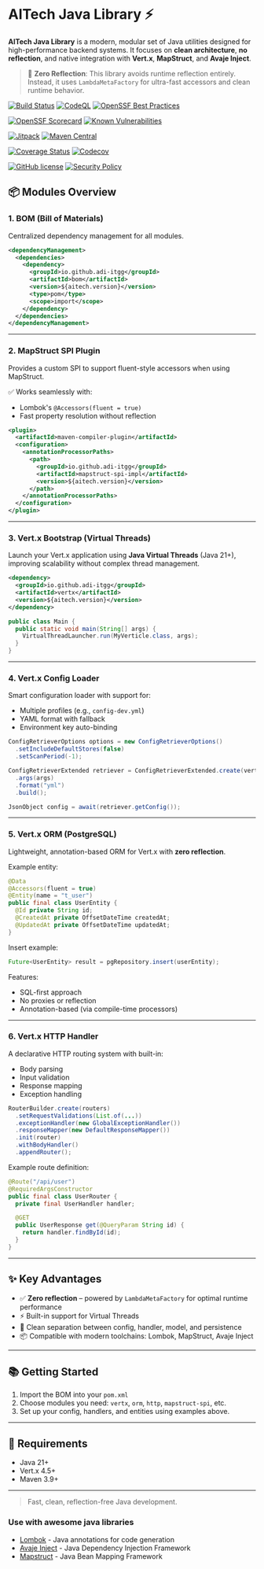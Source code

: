 # AITech Java Library ⚡

**AITech Java Library** is a modern, modular set of Java utilities designed for high-performance backend systems. It focuses on **clean architecture**, **no reflection**, and native integration with **Vert.x**, **MapStruct**, and **Avaje Inject**.

> 🧠 **Zero Reflection**: This library avoids runtime reflection entirely. Instead, it uses `LambdaMetaFactory` for ultra-fast accessors and clean runtime behavior.


[![Build Status](https://github.com/adi-itgg/java-aitech-library/actions/workflows/maven.yml/badge.svg)](https://github.com/adi-itgg/java-aitech-library/actions/workflows/maven.yml)
[![CodeQL](https://github.com/adi-itgg/java-aitech-library/actions/workflows/codeql.yml/badge.svg)](https://github.com/adi-itgg/java-aitech-library/actions/workflows/codeql.yml)
[![OpenSSF Best Practices](https://www.bestpractices.dev/projects/10407/badge)](https://www.bestpractices.dev/projects/10407)

[![OpenSSF Scorecard](https://img.shields.io/ossf-scorecard/github.com/adi-itgg/java-aitech-library?label=openssf%20scorecard&style=flat)](https://securityscorecards.dev/viewer/?uri=github.com/adi-itgg/java-aitech-library)
[![Known Vulnerabilities](https://snyk.io/test/github/adi-itgg/java-aitech-library/badge.svg)](https://snyk.io/test/github/adi-itgg/java-aitech-library)

[![Jitpack](https://jitpack.io/v/adi-itgg/java-aitech-library.svg)](https://jitpack.io/#adi-itgg/java-aitech-library)
[![Maven Central](https://img.shields.io/maven-central/v/io.github.adi-itgg/bom.svg?label=Maven%20Central)](https://search.maven.org/artifact/io.github.adi-itgg/bom)

[![Coverage Status](https://coveralls.io/repos/github/adi-itgg/java-aitech-library/badge.svg?branch=main)](https://coveralls.io/github/adi-itgg/java-aitech-library?branch=main)
[![Codecov](https://codecov.io/gh/adi-itgg/java-aitech-library/branch/main/graph/badge.svg)](https://codecov.io/gh/adi-itgg/java-aitech-library)

[![GitHub license](https://img.shields.io/badge/license-MIT-blue.svg)](https://github.com/adi-itgg/java-aitech-library/blob/main/LICENSE)
[![Security Policy](https://img.shields.io/badge/security-policy-blue.svg)](https://github.com/adi-itgg/java-aitech-library/blob/main/.github/SECURITY.md)

## 📦 Modules Overview

### 1. BOM (Bill of Materials)

Centralized dependency management for all modules.

```xml
<dependencyManagement>
  <dependencies>
    <dependency>
      <groupId>io.github.adi-itgg</groupId>
      <artifactId>bom</artifactId>
      <version>${aitech.version}</version>
      <type>pom</type>
      <scope>import</scope>
    </dependency>
  </dependencies>
</dependencyManagement>
```

---

### 2. MapStruct SPI Plugin

Provides a custom SPI to support fluent-style accessors when using MapStruct.

✅ Works seamlessly with:

* Lombok's `@Accessors(fluent = true)`
* Fast property resolution without reflection

```xml
<plugin>
  <artifactId>maven-compiler-plugin</artifactId>
  <configuration>
    <annotationProcessorPaths>
      <path>
        <groupId>io.github.adi-itgg</groupId>
        <artifactId>mapstruct-spi-impl</artifactId>
        <version>${aitech.version}</version>
      </path>
    </annotationProcessorPaths>
  </configuration>
</plugin>
```

---

### 3. Vert.x Bootstrap (Virtual Threads)

Launch your Vert.x application using **Java Virtual Threads** (Java 21+), improving scalability without complex thread management.

```xml
<dependency>
  <groupId>io.github.adi-itgg</groupId>
  <artifactId>vertx</artifactId>
  <version>${aitech.version}</version>
</dependency>
```

```java
public class Main {
  public static void main(String[] args) {
    VirtualThreadLauncher.run(MyVerticle.class, args);
  }
}
```

---

### 4. Vert.x Config Loader

Smart configuration loader with support for:

* Multiple profiles (e.g., `config-dev.yml`)
* YAML format with fallback
* Environment key auto-binding

```java
ConfigRetrieverOptions options = new ConfigRetrieverOptions()
  .setIncludeDefaultStores(false)
  .setScanPeriod(-1);

ConfigRetrieverExtended retriever = ConfigRetrieverExtended.create(vertx, options)
  .args(args)
  .format("yml")
  .build();

JsonObject config = await(retriever.getConfig());
```

---

### 5. Vert.x ORM (PostgreSQL)

Lightweight, annotation-based ORM for Vert.x with **zero reflection**.

Example entity:

```java
@Data
@Accessors(fluent = true)
@Entity(name = "t_user")
public final class UserEntity {
  @Id private String id;
  @CreatedAt private OffsetDateTime createdAt;
  @UpdatedAt private OffsetDateTime updatedAt;
}
```

Insert example:

```java
Future<UserEntity> result = pgRepository.insert(userEntity);
```

Features:

* SQL-first approach
* No proxies or reflection
* Annotation-based (via compile-time processors)

---

### 6. Vert.x HTTP Handler

A declarative HTTP routing system with built-in:

* Body parsing
* Input validation
* Response mapping
* Exception handling

```java
RouterBuilder.create(routers)
  .setRequestValidations(List.of(...))
  .exceptionHandler(new GlobalExceptionHandler())
  .responseMapper(new DefaultResponseMapper())
  .init(router)
  .withBodyHandler()
  .appendRouter();
```

Example route definition:

```java
@Route("/api/user")
@RequiredArgsConstructor
public final class UserRouter {
  private final UserHandler handler;

  @GET
  public UserResponse get(@QueryParam String id) {
    return handler.findById(id);
  }
}
```

---

## ✨ Key Advantages

* ✅ **Zero reflection** – powered by `LambdaMetaFactory` for optimal runtime performance
* ⚡ Built-in support for Virtual Threads
* 🧩 Clean separation between config, handler, model, and persistence
* 📦 Compatible with modern toolchains: Lombok, MapStruct, Avaje Inject

---

## 📚 Getting Started

1. Import the BOM into your `pom.xml`
2. Choose modules you need: `vertx`, `orm`, `http`, `mapstruct-spi`, etc.
3. Set up your config, handlers, and entities using examples above.

---

## 🧪 Requirements

* Java 21+
* Vert.x 4.5+
* Maven 3.9+

---

> Fast, clean, reflection-free Java development.


### Use with awesome java libraries
- [Lombok](https://github.com/projectlombok/lombok) - Java annotations for code generation
- [Avaje Inject](https://github.com/avaje/avaje-inject) - Java Dependency Injection Framework
- [Mapstruct](https://github.com/mapstruct/mapstruct) - Java Bean Mapping Framework
